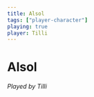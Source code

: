 ```yaml
---
title: Alsol
tags: ["player-character"]
playing: true
player: Tilli
---
```

# Alsol
*Played by Tilli*